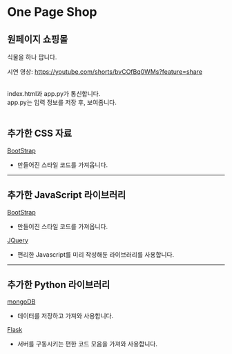 # One Page Shop
## 원페이지 쇼핑몰
식물을 하나 팝니다. <br/>

시연 영상: https://youtube.com/shorts/bvCOfBq0WMs?feature=share <br/><br/>

index.html과 app.py가 통신합니다.<br/>
app.py는 입력 정보를 저장 후, 보여줍니다.<br/><br/>

추가한 CSS 자료
---
[BootStrap](https://getbootstrap.com/)
  - 만들어진 스타일 코드를 가져옵니다.

***
추가한 JavaScript 라이브러리
---
[BootStrap](https://getbootstrap.com/)
  - 만들어진 스타일 코드를 가져옵니다.

[JQuery](https://www.w3schools.com/jquery/jquery_get_started.asp)
  - 편리한 Javascript를 미리 작성해둔 라이브러리를 사용합니다.

***
추가한 Python 라이브러리
---
[mongoDB](https://www.mongodb.com/docs/)
  - 데이터를 저장하고 가져와 사용합니다.

[Flask](https://flask.palletsprojects.com/en/2.1.x/)
  - 서버를 구동시키는 편한 코드 모음을 가져와 사용합니다.
